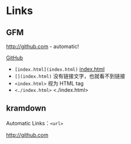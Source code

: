 # Links

## GFM

http://github.com - automatic!

[GitHub](http://github.com)


- `[index.html](index.html)` [index.html](index.html)
- `[](index.html)` 没有链接文字，也就看不到链接 [](index.html)
- `<index.html>` 视为 HTML tag
- `<./index.html>` <./index.html>

## kramdown

Automatic Links：`<url>`

<http://github.com>

